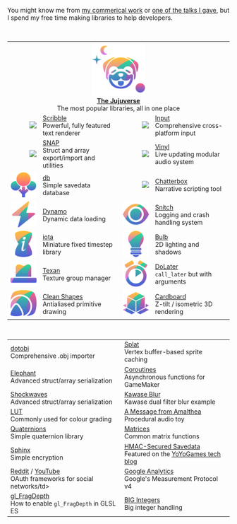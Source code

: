 You might know me from [my commerical work](http://www.jujuadams.com/) or [one of the talks I gave](https://www.youtube.com/watch?v=Uj7nr6vSRvs), but I spend my free time making libraries to help developers.

&nbsp;

<table align="center">
    <tr>
        <td colspan="4" align="center"><a href="https://github.com/JujuAdams/TheJujuverse"><img src="https://raw.githubusercontent.com/JujuAdams/TheJujuverse/master/LOGO.png" style="width:120px"></a><br><b><a href="https://github.com/JujuAdams/TheJujuverse">The Jujuverse</a></b><br>The most popular libraries, all in one place</td>
    </tr>
    <tr>
        <td align="right"><a href="https://github.com/JujuAdams/scribble"><img src="https://raw.githubusercontent.com/JujuAdams/scribble/master/LOGO.png" style="width:120px"></a></td>
        <td><a href="https://github.com/JujuAdams/scribble">Scribble</a><br>Powerful, fully featured text renderer</td>
        <td align="right"><a href="https://github.com/JujuAdams/input"><img src="https://raw.githubusercontent.com/JujuAdams/input/master/LOGO.png" style="width:120px"></a></td>
        <td><a href="https://github.com/JujuAdams/input">Input</a><br>Comprehensive cross-platform input</td>
    </tr>
    <tr>
        <td align="right"><a href="https://github.com/JujuAdams/SNAP"><img src="https://raw.githubusercontent.com/JujuAdams/SNAP/master/LOGO.png" style="width:120px"></a></td>
        <td><a href="https://github.com/JujuAdams/SNAP">SNAP</a><br>Struct and array export/import and utilities</td>
        <td align="right"><a href="https://github.com/JujuAdams/Vinyl"><img src="https://raw.githubusercontent.com/JujuAdams/Vinyl/master/LOGO.png" style="width:120px"></a></td>
        <td><a href="https://github.com/JujuAdams/Vinyl">Vinyl</a><br>Live updating modular audio system</td>
    </tr>
    <tr>
        <td align="right"><a href="https://github.com/JujuAdams/db"><img src="https://raw.githubusercontent.com/JujuAdams/db/master/LOGO.png" style="width:120px"></a></td>
        <td><a href="https://github.com/JujuAdams/db">db</a><br>Simple savedata database</td>
        <td align="right"><a href="https://github.com/JujuAdams/chatterbox"><img src="https://raw.githubusercontent.com/JujuAdams/chatterbox/master/LOGO.png" style="width:120px"></a></td>
        <td><a href="https://github.com/JujuAdams/chatterbox">Chatterbox</a><br>Narrative scripting tool</td>
    </tr>
    <tr>
        <td align="right"><a href="https://github.com/JujuAdams/Dynamo"><img src="https://raw.githubusercontent.com/JujuAdams/Dynamo/master/LOGO.png" style="width:120px"></a></td>
        <td><a href="https://github.com/JujuAdams/Dynamo">Dynamo</a><br>Dynamic data loading</td>
        <td align="right"><a href="https://github.com/JujuAdams/Snitch"><img src="https://raw.githubusercontent.com/JujuAdams/Snitch/master/LOGO.png" style="width:120px"></a></td>
        <td><a href="https://github.com/JujuAdams/Snitch">Snitch</a><br>Logging and crash handling system</td>
    </tr>
    <tr>
        <td align="right"><a href="https://github.com/JujuAdams/iota"><img src="https://raw.githubusercontent.com/JujuAdams/iota/master/LOGO.png" style="width:120px"></a></td>
        <td><a href="https://github.com/JujuAdams/iota">iota</a><br>Miniature fixed timestep library</td>
        <td align="right"><a href="https://github.com/JujuAdams/Bulb"><img src="https://raw.githubusercontent.com/JujuAdams/Bulb/master/LOGO.png" style="width:120px"></a></td>
        <td><a href="https://github.com/JujuAdams/Bulb">Bulb</a><br>2D lighting and shadows</td>
    </tr>
    <tr>
        <td align="right"><a href="https://github.com/JujuAdams/Texan"><img src="https://raw.githubusercontent.com/JujuAdams/Texan/master/LOGO.png" style="width:120px"></a></td>
        <td><a href="https://github.com/JujuAdams/Texan">Texan</a><br>Texture group manager</td>
        <td align="right"><a href="https://github.com/JujuAdams/DoLater"><img src="https://raw.githubusercontent.com/JujuAdams/DoLater/master/LOGO.png" style="width:120px"></a></td>
        <td><a href="https://github.com/JujuAdams/DoLater">DoLater</a><br><code>call_later</code> but with arguments</td>
    </tr>
    <tr>
        <td align="right"><a href="https://github.com/JujuAdams/Clean-Shapes"><img src="https://raw.githubusercontent.com/JujuAdams/Clean-Shapes/master/LOGO.png" style="width:120px"></a></td>
        <td><a href="https://github.com/JujuAdams/Clean-Shapes">Clean Shapes</a><br>Antialiased primitive drawing</td>
        <td align="right"><a href="https://github.com/JujuAdams/Cardboard"><img src="https://raw.githubusercontent.com/JujuAdams/Cardboard/master/LOGO.png" style="width:120px"></a></td>
        <td><a href="https://github.com/JujuAdams/Cardboard">Cardboard</a><br>Z-tilt / isometric 3D rendering</td>
    </tr>
</table>

&nbsp;

<table align="center">
    <tr>
        <td><a href="https://github.com/JujuAdams/dotobj">dotobj</a><br>Comprehensive .obj importer</td>
        <td><a href="https://github.com/JujuAdams/Splat">Splat</a><br>Vertex buffer-based sprite caching</td>
    </tr>
    <tr>
        <td><a href="https://github.com/JujuAdams/Elephant">Elephant</a><br>Advanced struct/array serialization</td>
        <td><a href="https://github.com/JujuAdams/Coroutines">Coroutines</a><br>Asynchronous functions for GameMaker</td>
    </tr>
    <tr>
        <td><a href="https://github.com/JujuAdams/Shockwaves">Shockwaves</a><br>Advanced struct/array serialization</td>
        <td><a href="https://github.com/JujuAdams/Kawase">Kawase Blur</a><br>Kawase dual filter blur example</td>
    </tr>
    <tr>
        <td><a href="https://github.com/JujuAdams/LUT">LUT</a><br>Commonly used for colour grading</td>
        <td><a href="https://github.com/JujuAdams/meditations">A Message from Amalthea</a><br>Procedural audio toy</td>
    </tr>
    <tr>
        <td><a href="https://github.com/JujuAdams/basic-quaternions">Quaternions</a><br>Simple quaternion library</td>
        <td><a href="https://github.com/JujuAdams/matrices">Matrices</a><br>Common matrix functions</td>
    </tr>
    <tr>
        <td><a href="https://github.com/JujuAdams/Sphinx">Sphinx</a><br>Simple encryption</td>
        <td><a href="https://github.com/JujuAdams/protect-your-savefiles">HMAC-Secured Savedata</a><br>Featured on the <a href="https://www.yoyogames.com/blog/537/protect-your-savefiles">YoYoGames tech blog</a></td>
    </tr>
    <tr>
        <td><a href="https://github.com/JujuAdams/reddit-OAuth2">Reddit</a> / <a href="https://github.com/JujuAdams/YouTube-OAuth2">YouTube</a><br>OAuth frameworks for social networks/td>
        <td><a href="https://github.com/JujuAdams/GoogleAnalytics4">Google Analytics</a><br>Google's Measurement Protocol v4</td>
    </tr>
    <tr>
        <td><a href="https://github.com/JujuAdams/gl_FragDepthEXT">gl_FragDepth</a><br>How to enable <code>gl_FragDepth</code> in GLSL ES</td>
        <td><a href="https://github.com/JujuAdams/BIG">BIG Integers</a><br>Big integer handling</td>
    </tr>
</table>
